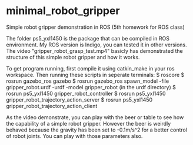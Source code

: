 # minimal_robot_gripper
Simple robot gripper demonstration in ROS (5th homework for ROS class)

The folder ps5_yxl1450 is the package that can be compiled in ROS environment. My ROS version is Indigo, you can tested it in other versions. The video "gripper_robot_grasp_test.mp4" basicly has demonstrated the structure of this simple robot gripper and how it works.

To get program running, first compile it using catkin_make in your ros workspace. Then running these scripts in seperate terminals:
  $ roscore
  $ rosrun gazebo_ros gazebo
  $ rosrun gazebo_ros spawn_model -file gripper_robot.urdf -urdf -model gripper_robot (in the urdf directory)
  $ rosrun ps5_yxl1450 gripper_robot_controller
  $ rosrun ps5_yxl1450 gripper_robot_trajectory_action_server
  $ rosrun ps5_yxl1450 gripper_robot_trajectory_action_client

As the video demonstrate, you can play with the beer or table to see how the capability of a simple robot gripper. However the beer is weirdly behaved because the gravity has been set to -0.1m/s^2 for a better control of robot joints. You can play with those parameters also.

